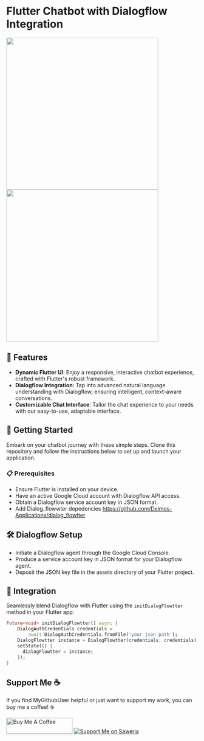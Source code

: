 # Flutter Chatbot with Dialogflow Integration

<p float="left">
  <img src="https://github.com/fitriadyaa/Marbot-Chatbot/blob/main/assets/marbot1.png?raw=true" width="400" />
  <img src="https://github.com/fitriadyaa/Marbot-Chatbot/blob/main/assets/marbot2.png?raw=true" width="400" /> 
</p>


## 🌟 Features

- **Dynamic Flutter UI**: Enjoy a responsive, interactive chatbot experience, crafted with Flutter's robust framework.
- **Dialogflow Integration**: Tap into advanced natural language understanding with Dialogflow, ensuring intelligent, context-aware conversations.
- **Customizable Chat Interface**: Tailor the chat experience to your needs with our easy-to-use, adaptable interface.

## 🚀 Getting Started

Embark on your chatbot journey with these simple steps. Clone this repository and follow the instructions below to set up and launch your application.

### 📋 Prerequisites

- Ensure Flutter is installed on your device.
- Have an active Google Cloud account with Dialogflow API access.
- Obtain a Dialogflow service account key in JSON format.
- Add Dialog_flowwter depedencies https://github.com/Deimos-Applications/dialog_flowtter

## 🛠 Dialogflow Setup

- Initiate a Dialogflow agent through the Google Cloud Console.
- Produce a service account key in JSON format for your Dialogflow agent.
- Deposit the JSON key file in the assets directory of your Flutter project.

## 🔗 Integration

Seamlessly blend Dialogflow with Flutter using the `initDialogFlowtter` method in your Flutter app:

```dart
Future<void> initDialogFlowtter() async {
    DialogAuthCredentials credentials =
        await DialogAuthCredentials.fromFile('your json path');
    DialogFlowtter instance = DialogFlowtter(credentials: credentials);
    setState(() {
      dialogFlowtter = instance;
    });
}
```

## Support Me ☕

If you find MyGithubUser helpful or just want to support my work, you can buy me a coffee! ☕

<a href="https://www.buymeacoffee.com/fitriadyaa" target="_blank"><img src="https://www.buymeacoffee.com/assets/img/custom_images/orange_img.png" alt="Buy Me A Coffee" style="height: 41px !important;width: 174px !important;box-shadow: 0px 3px 2px 0px rgba(190, 190, 190, 0.5) !important;-webkit-box-shadow: 0px 3px 2px 0px rgba(190, 190, 190, 0.5) !important;" ></a>
[![Support Me on Saweria](https://img.shields.io/badge/Support%20Me%20on-Saweria-brightgreen)](https://saweria.co/fitriadyaa)
